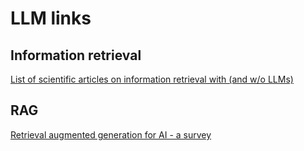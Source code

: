 # LLM links

## Information retrieval

[List of scientific articles on information retrieval with (and w/o LLMs)](https://github.com/ict-bigdatalab/awesome-pretrained-models-for-information-retrieval)

## RAG

[Retrieval augmented generation for AI - a survey](https://paperswithcode.com/paper/retrieval-augmented-generation-for-ai)
